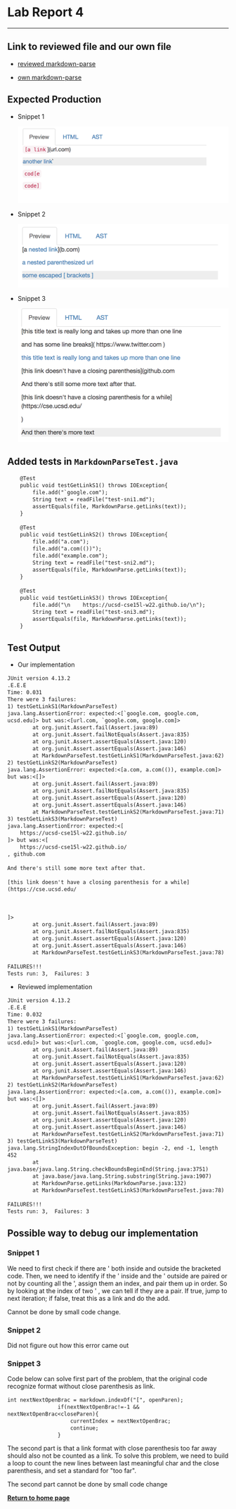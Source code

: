 # Lab Report 4
---
## Link to reviewed file and our own file

- [reviewed markdown-parse](https://github.com/sm52/markdown-parse)

- [own markdown-parse](https://github.com/ezhou413/markdown-parse)

## Expected Production

- Snippet 1
  
  ![](snip1-pro.png)

- Snippet 2

  ![](snip2-pro.png)

- Snippet 3

  ![](snip3-pro.png)

## Added tests in `MarkdownParseTest.java`


```
    @Test
    public void testGetLinkS1() throws IOException{
        file.add("`google.com");
        String text = readFile("test-sni1.md");
        assertEquals(file, MarkdownParse.getLinks(text));
    }

    @Test
    public void testGetLinkS2() throws IOException{
        file.add("a.com");
        file.add("a.com(())");
        file.add("example.com");
        String text = readFile("test-sni2.md");
        assertEquals(file, MarkdownParse.getLinks(text));
    }

    @Test
    public void testGetLinkS3() throws IOException{
        file.add("\n    https://ucsd-cse15l-w22.github.io/\n");
        String text = readFile("test-sni3.md");
        assertEquals(file, MarkdownParse.getLinks(text));
    }
```

## Test Output

- Our implementation

```
JUnit version 4.13.2
.E.E.E
Time: 0.031
There were 3 failures:
1) testGetLinkS1(MarkdownParseTest)
java.lang.AssertionError: expected:<[`google.com, google.com, ucsd.edu]> but was:<[url.com, `google.com, google.com]>
        at org.junit.Assert.fail(Assert.java:89)
        at org.junit.Assert.failNotEquals(Assert.java:835)
        at org.junit.Assert.assertEquals(Assert.java:120)
        at org.junit.Assert.assertEquals(Assert.java:146)
        at MarkdownParseTest.testGetLinkS1(MarkdownParseTest.java:62)
2) testGetLinkS2(MarkdownParseTest)
java.lang.AssertionError: expected:<[a.com, a.com(()), example.com]> but was:<[]>
        at org.junit.Assert.fail(Assert.java:89)
        at org.junit.Assert.failNotEquals(Assert.java:835)
        at org.junit.Assert.assertEquals(Assert.java:120)
        at org.junit.Assert.assertEquals(Assert.java:146)
        at MarkdownParseTest.testGetLinkS2(MarkdownParseTest.java:71)
3) testGetLinkS3(MarkdownParseTest)
java.lang.AssertionError: expected:<[
    https://ucsd-cse15l-w22.github.io/
]> but was:<[
    https://ucsd-cse15l-w22.github.io/
, github.com

And there's still some more text after that.

[this link doesn't have a closing parenthesis for a while](https://cse.ucsd.edu/



]>
        at org.junit.Assert.fail(Assert.java:89)
        at org.junit.Assert.failNotEquals(Assert.java:835)
        at org.junit.Assert.assertEquals(Assert.java:120)
        at org.junit.Assert.assertEquals(Assert.java:146)
        at MarkdownParseTest.testGetLinkS3(MarkdownParseTest.java:78)

FAILURES!!!
Tests run: 3,  Failures: 3
```

- Reviewed implementation

```
JUnit version 4.13.2
.E.E.E
Time: 0.032
There were 3 failures:
1) testGetLinkS1(MarkdownParseTest)
java.lang.AssertionError: expected:<[`google.com, google.com, ucsd.edu]> but was:<[url.com, `google.com, google.com, ucsd.edu]>
        at org.junit.Assert.fail(Assert.java:89)
        at org.junit.Assert.failNotEquals(Assert.java:835)
        at org.junit.Assert.assertEquals(Assert.java:120)
        at org.junit.Assert.assertEquals(Assert.java:146)
        at MarkdownParseTest.testGetLinkS1(MarkdownParseTest.java:62)
2) testGetLinkS2(MarkdownParseTest)
java.lang.AssertionError: expected:<[a.com, a.com(()), example.com]> but was:<[]>
        at org.junit.Assert.fail(Assert.java:89)
        at org.junit.Assert.failNotEquals(Assert.java:835)
        at org.junit.Assert.assertEquals(Assert.java:120)
        at org.junit.Assert.assertEquals(Assert.java:146)
        at MarkdownParseTest.testGetLinkS2(MarkdownParseTest.java:71)
3) testGetLinkS3(MarkdownParseTest)
java.lang.StringIndexOutOfBoundsException: begin -2, end -1, length 452
        at java.base/java.lang.String.checkBoundsBeginEnd(String.java:3751)
        at java.base/java.lang.String.substring(String.java:1907)
        at MarkdownParse.getLinks(MarkdownParse.java:132)
        at MarkdownParseTest.testGetLinkS3(MarkdownParseTest.java:78)

FAILURES!!!
Tests run: 3,  Failures: 3
```

## Possible way to debug our implementation

### Snippet 1

We need to first check if there are ' both inside and outside the bracketed code. Then, we need to identify if the ' inside and the ' outside are paired or not by counting all the ', assign them an index, and pair them up in order. So by looking at the index of two ' , we can tell if they are a pair. If true, jump to next iteration; if false, treat this as a link and do the add.

Cannot be done by small code change.

### Snippet 2

Did not figure out how this error came out

### Snippet 3

Code below can solve first part of the problem, that the original code recognize format without close parenthesis as link.

```
int nextNextOpenBrac = markdown.indexOf("[", openParen);
                if(nextNextOpenBrac!=-1 && nextNextOpenBrac<closeParen){
                    currentIndex = nextNextOpenBrac;
                    continue;
                }
```

The second part is that a link format with close parenthesis too far away should also not be counted as a link. To solve this problem, we need to build a loop to count the new lines between last meaningful char and the close parenthesis, and set a standard for "too far".

The second part cannot be done by small code change


[**Return to home page**](index.md)

